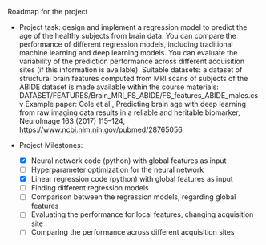 Roadmap for the project

* Project task:
  design and implement a regression model to predict the age of the healthy subjects from brain data. You can compare the performance of different regression models, including traditional machine learning and deep learning models. You can evaluate the variability of the prediction performance across different acquisition sites (if this information is available). Suitable datasets: a dataset of structural brain features computed from MRI scans of subjects of the ABIDE dataset is made available within the course materials: DATASET/FEATURES/Brain_MRI_FS_ABIDE/FS_features_ABIDE_males.csv
Example paper: Cole et al., Predicting brain age with deep learning from raw imaging data results in a reliable and heritable biomarker, NeuroImage 163 (2017) 115–124, https://www.ncbi.nlm.nih.gov/pubmed/28765056     

* Project Milestones:
  - [x] Neural network code (python) with global features as input
  - [ ] Hyperparameter optimization for the neural network
  - [x] Linear regression code (python) with global features as input
  - [ ] Finding different regression models
  - [ ] Comparison between the regression models, regarding global features
  - [ ] Evaluating the performance for local features, changing acquisition site
  - [ ] Comparing the performance across different acquisition sites
